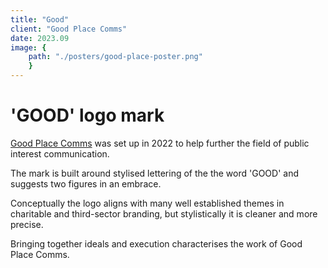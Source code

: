 ```yaml
---
title: "Good"
client: "Good Place Comms"
date: 2023.09
image: { 
	path: "./posters/good-place-poster.png" 
	}
---
```


# 'GOOD' logo mark

<a href="https://goodplacecomms.com">Good Place Comms</a> was set up in 2022 to help further the field of public interest communication.

The mark is built around stylised lettering of the the word 'GOOD' and suggests two figures in an embrace.

Conceptually the logo aligns with many well established themes in charitable and third-sector branding, but stylistically it is
cleaner and more precise.

Bringing together ideals and execution characterises the work of Good Place Comms.
